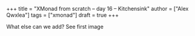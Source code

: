 +++
title = "XMonad from scratch – day 16 – Kitchensink"
author = ["Alex Qwxlea"]
tags = ["xmonad"]
draft = true
+++

What else can we add? See first image
